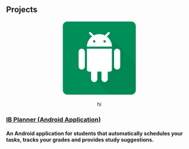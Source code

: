 ## Projects


<p align = "center">
  <img width="200" height="200" src="/images/ib-planner/cover.png">
</p>

<p align = "center"> hi </p>
          

<p align = "center"> <h3> <a href="/ib-planner/Page_A"> IB Planner (Android Application) </a> </h3> </p>
  <h4> An Android application for students that automatically schedules your tasks, tracks your grades and provides study suggestions. </h4>

  


